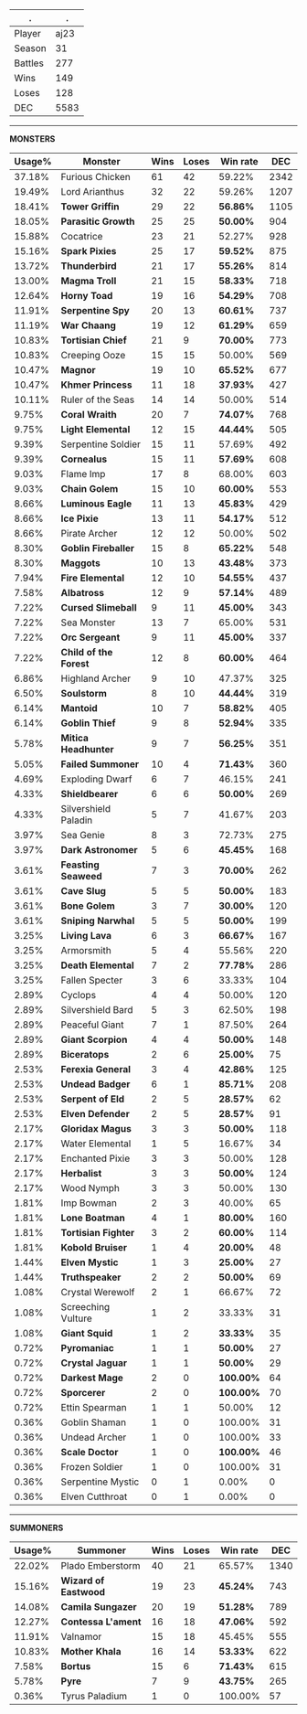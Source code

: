 .|.
|-|-
Player|aj23
Season|31
Battles|277
Wins|149
Loses|128
DEC|5583

---
**MONSTERS**

Usage%|Monster|Wins|Loses|Win rate|DEC|
-|-|-|-|-|-|
37.18%|Furious Chicken|61|42|59.22%|2342|
19.49%|Lord Arianthus|32|22|59.26%|1207|
18.41%|**Tower Griffin**|29|22|**56.86%**|1105|
18.05%|**Parasitic Growth**|25|25|**50.00%**|904|
15.88%|Cocatrice|23|21|52.27%|928|
15.16%|**Spark Pixies**|25|17|**59.52%**|875|
13.72%|**Thunderbird**|21|17|**55.26%**|814|
13.00%|**Magma Troll**|21|15|**58.33%**|718|
12.64%|**Horny Toad**|19|16|**54.29%**|708|
11.91%|**Serpentine Spy**|20|13|**60.61%**|737|
11.19%|**War Chaang**|19|12|**61.29%**|659|
10.83%|**Tortisian Chief**|21|9|**70.00%**|773|
10.83%|Creeping Ooze|15|15|50.00%|569|
10.47%|**Magnor**|19|10|**65.52%**|677|
10.47%|**Khmer Princess**|11|18|**37.93%**|427|
10.11%|Ruler of the Seas|14|14|50.00%|514|
9.75%|**Coral Wraith**|20|7|**74.07%**|768|
9.75%|**Light Elemental**|12|15|**44.44%**|505|
9.39%|Serpentine Soldier|15|11|57.69%|492|
9.39%|**Cornealus**|15|11|**57.69%**|608|
9.03%|Flame Imp|17|8|68.00%|603|
9.03%|**Chain Golem**|15|10|**60.00%**|553|
8.66%|**Luminous Eagle**|11|13|**45.83%**|429|
8.66%|**Ice Pixie**|13|11|**54.17%**|512|
8.66%|Pirate Archer|12|12|50.00%|502|
8.30%|**Goblin Fireballer**|15|8|**65.22%**|548|
8.30%|**Maggots**|10|13|**43.48%**|373|
7.94%|**Fire Elemental**|12|10|**54.55%**|437|
7.58%|**Albatross**|12|9|**57.14%**|489|
7.22%|**Cursed Slimeball**|9|11|**45.00%**|343|
7.22%|Sea Monster|13|7|65.00%|531|
7.22%|**Orc Sergeant**|9|11|**45.00%**|337|
7.22%|**Child of the Forest**|12|8|**60.00%**|464|
6.86%|Highland Archer|9|10|47.37%|325|
6.50%|**Soulstorm**|8|10|**44.44%**|319|
6.14%|**Mantoid**|10|7|**58.82%**|405|
6.14%|**Goblin Thief**|9|8|**52.94%**|335|
5.78%|**Mitica Headhunter**|9|7|**56.25%**|351|
5.05%|**Failed Summoner**|10|4|**71.43%**|360|
4.69%|Exploding Dwarf|6|7|46.15%|241|
4.33%|**Shieldbearer**|6|6|**50.00%**|269|
4.33%|Silvershield Paladin|5|7|41.67%|203|
3.97%|Sea Genie|8|3|72.73%|275|
3.97%|**Dark Astronomer**|5|6|**45.45%**|168|
3.61%|**Feasting Seaweed**|7|3|**70.00%**|262|
3.61%|**Cave Slug**|5|5|**50.00%**|183|
3.61%|**Bone Golem**|3|7|**30.00%**|120|
3.61%|**Sniping Narwhal**|5|5|**50.00%**|199|
3.25%|**Living Lava**|6|3|**66.67%**|167|
3.25%|Armorsmith|5|4|55.56%|220|
3.25%|**Death Elemental**|7|2|**77.78%**|286|
3.25%|Fallen Specter|3|6|33.33%|104|
2.89%|Cyclops|4|4|50.00%|120|
2.89%|Silvershield Bard|5|3|62.50%|198|
2.89%|Peaceful Giant|7|1|87.50%|264|
2.89%|**Giant Scorpion**|4|4|**50.00%**|148|
2.89%|**Biceratops**|2|6|**25.00%**|75|
2.53%|**Ferexia General**|3|4|**42.86%**|125|
2.53%|**Undead Badger**|6|1|**85.71%**|208|
2.53%|**Serpent of Eld**|2|5|**28.57%**|62|
2.53%|**Elven Defender**|2|5|**28.57%**|91|
2.17%|**Gloridax Magus**|3|3|**50.00%**|118|
2.17%|Water Elemental|1|5|16.67%|34|
2.17%|Enchanted Pixie|3|3|50.00%|128|
2.17%|**Herbalist**|3|3|**50.00%**|124|
2.17%|Wood Nymph|3|3|50.00%|130|
1.81%|Imp Bowman|2|3|40.00%|65|
1.81%|**Lone Boatman**|4|1|**80.00%**|160|
1.81%|**Tortisian Fighter**|3|2|**60.00%**|114|
1.81%|**Kobold Bruiser**|1|4|**20.00%**|48|
1.44%|**Elven Mystic**|1|3|**25.00%**|27|
1.44%|**Truthspeaker**|2|2|**50.00%**|69|
1.08%|Crystal Werewolf|2|1|66.67%|72|
1.08%|Screeching Vulture|1|2|33.33%|31|
1.08%|**Giant Squid**|1|2|**33.33%**|35|
0.72%|**Pyromaniac**|1|1|**50.00%**|27|
0.72%|**Crystal Jaguar**|1|1|**50.00%**|29|
0.72%|**Darkest Mage**|2|0|**100.00%**|64|
0.72%|**Sporcerer**|2|0|**100.00%**|70|
0.72%|Ettin Spearman|1|1|50.00%|12|
0.36%|Goblin Shaman|1|0|100.00%|31|
0.36%|Undead Archer|1|0|100.00%|33|
0.36%|**Scale Doctor**|1|0|**100.00%**|46|
0.36%|Frozen Soldier|1|0|100.00%|31|
0.36%|Serpentine Mystic|0|1|0.00%|0|
0.36%|Elven Cutthroat|0|1|0.00%|0|

---
**SUMMONERS**

Usage%|Summoner|Wins|Loses|Win rate|DEC|
-|-|-|-|-|-|
22.02%|Plado Emberstorm|40|21|65.57%|1340|
15.16%|**Wizard of Eastwood**|19|23|**45.24%**|743|
14.08%|**Camila Sungazer**|20|19|**51.28%**|789|
12.27%|**Contessa L'ament**|16|18|**47.06%**|592|
11.91%|Valnamor|15|18|45.45%|555|
10.83%|**Mother Khala**|16|14|**53.33%**|622|
7.58%|**Bortus**|15|6|**71.43%**|615|
5.78%|**Pyre**|7|9|**43.75%**|265|
0.36%|Tyrus Paladium|1|0|100.00%|57|
